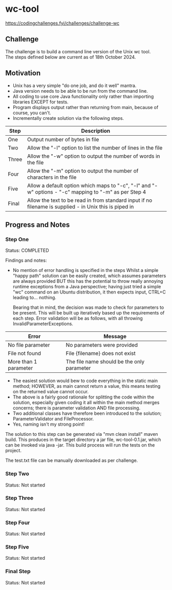 # wc-tool

https://codingchallenges.fyi/challenges/challenge-wc

## Challenge

The challenge is to build a command line version of the Unix wc tool.  
The steps defined below are current as of 18th October 2024.

## Motivation

* Unix has a very simple "do one job, and do it well" mantra.  
* Java version needs to be able to be run from the command line.
* All coding to use core Java functionality only rather than importing libraries EXCEPT for tests.
* Program displays output rather than returning from main, because of course, you can't.
* Incrementally create solution via the following steps.

|Step | Description                                                                                          |
|-----|------------------------------------------------------------------------------------------------------|
|One  | Output number of bytes in file                                                                       |
|Two  | Allow the "-l" option to list the number of lines in the file                                        |
|Three| Allow the "-w" option to output the number of words in the file                                      |
|Four | Allow the "-m" option to output the number of characters in the file                                 |
|Five |Allow a default option which maps to "-c", "-l" and "-w" options - "-c" mapping to "-m" as per Step 4 |
|Final|Allow the text to be read in from standard input if no filename is supplied - in Unix this is piped in|

## Progress and Notes

### Step One

Status: COMPLETED

Findings and notes:
* No mention of error handling is specified in the steps
  Whilst a simple "happy path" solution can be easily created, which assumes parameters are always provided BUT this has
  the potential to throw really annoying runtime exceptions from a Java perspective; having just tried a simple "wc" command
  on an Ubuntu distribution, it then expects input, CTRL+C leading to... nothing.

  Bearing that in mind, the decision was made to check for parameters to be present.  This will be built up iteratively
  based up the requirements of each step.  Error validation will be as follows, with all throwing InvalidParameterExceptions.

| Error                 | Message                                    |
|-----------------------|--------------------------------------------|
| No file parameter     | No parameters were provided                |
| File not found        | File {filename} does not exist             | 
| More than 1 parameter | The file name should be the only parameter |

* The easiest solution would bew to code everything in the static main method; HOWEVER, as main cannot return a value, this
  means testing on the returned value cannot occur.
* The above is a fairly good rationale for splitting the code within the solution, especially given coding it all within
  the main method merges concerns; there is parameter validation AND file processing.
* Two additional classes have therefore been introduced to the solution; ParameterValidator and FileProcessor.
* Yes, naming isn't my strong point!

The solution to this step can be generated via "mvn clean install" maven build.  This produces in the target directory a
jar file, wc-tool-0.1.jar, which can be invoked via java -jar.  This build process will run the tests on the project.

The test.txt file can be manually downloaded as per challenge.

### Step Two

Status: Not started

### Step Three

Status: Not started

### Step Four

Status: Not started

### Step Five

Status: Not started

### Final Step

Status: Not started
